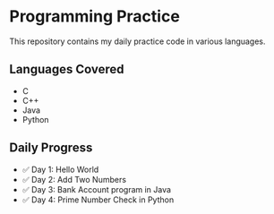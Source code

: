 # Programming Practice

This repository contains my daily practice code in various languages.

## Languages Covered
- C
- C++
- Java
- Python

## Daily Progress

- ✅ Day 1: Hello World
- ✅ Day 2: Add Two Numbers
- ✅ Day 3: Bank Account program in Java
- ✅ Day 4: Prime Number Check in Python